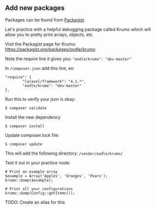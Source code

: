 ## Add new packages

Packages can be found from [Packagist](https://packagist.org/). 

Let's practice with a helpful debugging package called Krumo which will allow you to pretty print arrays, objects, etc.

Visit the Packagist page for Krumo: <https://packagist.org/packages/oodle/krumo>

Note the require line it gives you: `"oodle/krumo": "dev-master"`

In `/composer.json` add this line, ex:

	"require": {
			"laravel/framework": "4.1.*",
			"oodle/krumo": "dev-master"
	},

Run this to verify your json is okay:

	$ composer validate
	
Install the new dependency

	$ composer install

Update composer.lock file:

	$ composer update
	
This will add the following directory: `/vendor/oodle/krumo/`

Test it out in your practice route:

	# Print an example array
	$example = Array('Apples', 'Oranges', 'Pears');
	krumo::dump($example);
	
	# Print all your configurations
	krumo::dump(Config::getItems());
	
TODO: Create an alias for this